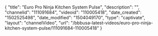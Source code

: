 {
    "title": "Euro Pro Ninja Kitchen System Pulse",
    "description": "",
    "channelid": "111091684",
    "videoid": "110005418",
    "date_created": "1502525498",
    "date_modified": "1504049170",
    "type": "captivate",
    "layout": "channelVideo",
    "url": "\/bbbusa-latest-videos\/euro-pro-ninja-kitchen-system-pulse\/111091684-110005418"
}